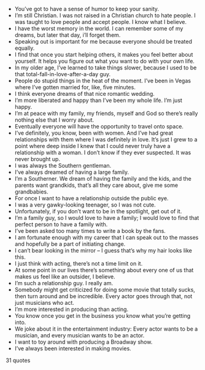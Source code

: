  - You’ve got to have a sense of humor to keep your sanity.
 - I’m still Christian. I was not raised in a Christian church to hate people. I was taught to love people and accept people. I know what I believe.
 - I have the worst memory in the world. I can remember some of my dreams, but later that day, i’ll forget them.
 - Speaking out is important for me because everyone should be treated equally.
 - I find that once you start helping others, it makes you feel better about yourself. It helps you figure out what you want to do with your own life.
 - In my older age, I’ve learned to take things slower, because I used to be that total-fall-in-love-after-a-day guy.
 - People do stupid things in the heat of the moment. I’ve been in Vegas where I’ve gotten married for, like, five minutes.
 - I think everyone dreams of that nice romantic wedding.
 - I’m more liberated and happy than I’ve been my whole life. I’m just happy.
 - I’m at peace with my family, my friends, myself and God so there’s really nothing else that I worry about.
 - Eventually everyone will have the opportunity to travel onto space.
 - I’ve definitely, you know, been with women. And I’ve had great relationships with them where I was definitely in love. It’s just I grew to a point where deep inside I knew that I could never truly have a relationship with a woman. I don’t know if they ever suspected. It was never brought up.
 - I was always the Southern gentleman.
 - I’ve always dreamed of having a large family.
 - I’m a Southerner. We dream of having the family and the kids, and the parents want grandkids, that’s all they care about, give me some grandbabies.
 - For once I want to have a relationship outside the public eye.
 - I was a very gawky-looking teenager, so I was not cute.
 - Unfortunately, if you don’t want to be in the spotlight, get out of it.
 - I’m a family guy, so I would love to have a family; I would love to find that perfect person to have a family with.
 - I’ve been asked too many times to write a book by the fans.
 - I am fortunate enough with my career that I can speak out to the masses and hopefully be a part of initiating change.
 - I can’t bear looking in the mirror – I guess that’s why my hair looks like this.
 - I just think with acting, there’s not a time limit on it.
 - At some point in our lives there’s something about every one of us that makes us feel like an outsider, I believe.
 - I’m such a relationship guy. I really am.
 - Somebody might get criticized for doing some movie that totally sucks, then turn around and be incredible. Every actor goes through that, not just musicians who act.
 - I’m more interested in producing than acting.
 - You know once you get in the business you know what you’re getting into.
 - We joke about it in the entertainment industry: Every actor wants to be a musician, and every musician wants to be an actor.
 - I want to toy around with producing a Broadway show.
 - I’ve always been interested in making movies.

31 quotes